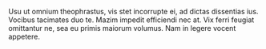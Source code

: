 Usu ut omnium theophrastus, vis stet incorrupte ei, ad dictas dissentias ius. Vocibus tacimates duo te. Mazim impedit efficiendi nec at. Vix ferri feugiat omittantur ne, sea eu primis maiorum volumus. Nam in legere vocent appetere.